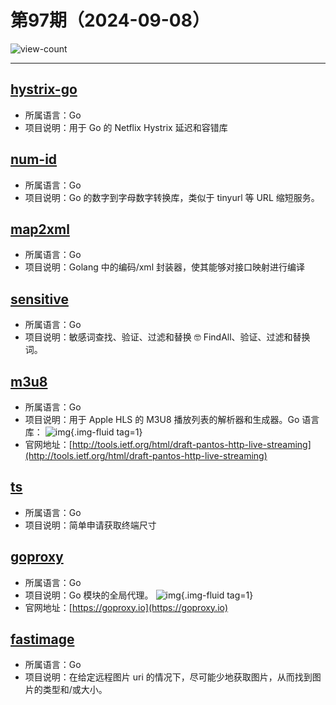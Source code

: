 # 第97期（2024-09-08）

![view-count](https://count.getloli.com/@xiaoxuan6-weekly-20240908)

---
## [hystrix-go](https://github.com/afex/hystrix-go)
- 所属语言：Go
- 项目说明：用于 Go 的 Netflix Hystrix 延迟和容错库

## [num-id](https://github.com/simon-whitehead/num-id)
- 所属语言：Go
- 项目说明：Go 的数字到字母数字转换库，类似于 tinyurl 等 URL 缩短服务。

## [map2xml](https://github.com/yoda-of-soda/map2xml)
- 所属语言：Go
- 项目说明：Golang 中的编码/xml 封装器，使其能够对接口映射进行编译

## [sensitive](https://github.com/importcjj/sensitive)
- 所属语言：Go
- 项目说明：敏感词查找、验证、过滤和替换 🤓 FindAll、验证、过滤和替换词。

## [m3u8](https://github.com/grafov/m3u8)
- 所属语言：Go
- 项目说明：用于 Apple HLS 的 M3U8 播放列表的解析器和生成器。Go 语言库：
![img](https://ghfast.top/https://raw.githubusercontent.com/xiaoxuan6/weekly/main/docs/static/images/2024-09-08/1725788899.png){.img-fluid tag=1}
- 官网地址：[http://tools.ietf.org/html/draft-pantos-http-live-streaming](http://tools.ietf.org/html/draft-pantos-http-live-streaming)

## [ts](https://github.com/olekukonko/ts)
- 所属语言：Go
- 项目说明：简单申请获取终端尺寸

## [goproxy](https://github.com/goproxyio/goproxy)
- 所属语言：Go
- 项目说明：Go 模块的全局代理。
![img](https://ghfast.top/https://raw.githubusercontent.com/xiaoxuan6/weekly/main/docs/static/images/2024-09-08/1725793687.png){.img-fluid tag=1}
- 官网地址：[https://goproxy.io](https://goproxy.io)

## [fastimage](https://github.com/rubenfonseca/fastimage)
- 所属语言：Go
- 项目说明：在给定远程图片 uri 的情况下，尽可能少地获取图片，从而找到图片的类型和/或大小。
